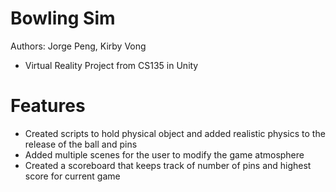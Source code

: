 # Bowling Sim
Authors: Jorge Peng, Kirby Vong
- Virtual Reality Project from CS135 in Unity
# Features
- Created scripts to hold physical object and added realistic physics to the release of the ball and pins
- Added multiple scenes for the user to modify the game atmosphere
- Created a scoreboard that keeps track of number of pins and highest score for current game
